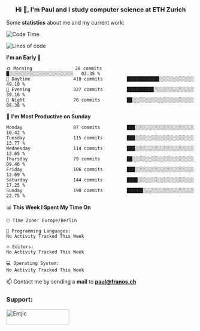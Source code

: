 <h3 align="center">Hi 👋, I'm Paul and I study computer science at ETH Zurich</h3>


Some **statistics** about me and my current work:

<!--START_SECTION:waka-->
![Code Time](http://img.shields.io/badge/Code%20Time-1%2C277%20hrs%2034%20mins-blue)

![Lines of code](https://img.shields.io/badge/From%20Hello%20World%20I%27ve%20Written-1.8%20million%20lines%20of%20code-blue)

**I'm an Early 🐤** 

```text
🌞 Morning                28 commits          █░░░░░░░░░░░░░░░░░░░░░░░░   03.35 % 
🌆 Daytime                410 commits         ████████████░░░░░░░░░░░░░   49.10 % 
🌃 Evening                327 commits         ██████████░░░░░░░░░░░░░░░   39.16 % 
🌙 Night                  70 commits          ██░░░░░░░░░░░░░░░░░░░░░░░   08.38 % 
```
📅 **I'm Most Productive on Sunday** 

```text
Monday                   87 commits          ███░░░░░░░░░░░░░░░░░░░░░░   10.42 % 
Tuesday                  115 commits         ███░░░░░░░░░░░░░░░░░░░░░░   13.77 % 
Wednesday                114 commits         ███░░░░░░░░░░░░░░░░░░░░░░   13.65 % 
Thursday                 79 commits          ██░░░░░░░░░░░░░░░░░░░░░░░   09.46 % 
Friday                   106 commits         ███░░░░░░░░░░░░░░░░░░░░░░   12.69 % 
Saturday                 144 commits         ████░░░░░░░░░░░░░░░░░░░░░   17.25 % 
Sunday                   190 commits         ██████░░░░░░░░░░░░░░░░░░░   22.75 % 
```


📊 **This Week I Spent My Time On** 

```text
🕑︎ Time Zone: Europe/Berlin

💬 Programming Languages: 
No Activity Tracked This Week

🔥 Editors: 
No Activity Tracked This Week

💻 Operating System: 
No Activity Tracked This Week
```


<!--END_SECTION:waka-->

📫 Contact me by sending a **mail** to **paul@franos.ch**

<h3 align="left">Support:</h3>
<p><a href="https://ko-fi.com/Entjic"> <img align="left" src="https://cdn.ko-fi.com/cdn/kofi3.png?v=3" height="40" width="168" alt="Entjic" /></a></p>

